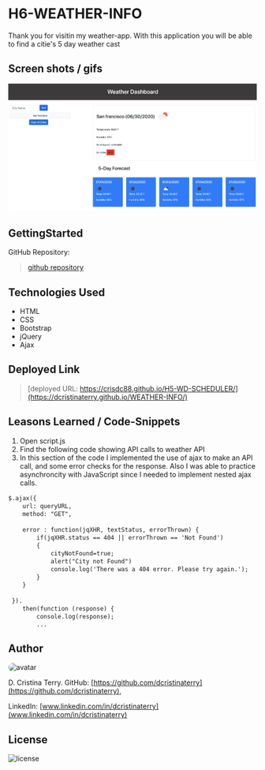 # H6-WEATHER-INFO

Thank you for visitin my weather-app.  With this application you will be able to find a citie's 5 day weather cast


## Screen shots / gifs

![weatherApp](./Assets/ScreenS1.png)

## GettingStarted

GitHub Repository:

>[github repository](https://github.com/crisdc88/H6-WEATHER-INFO)

## Technologies Used

* HTML
* CSS
* Bootstrap
* jQuery
* Ajax

## Deployed Link

>[deployed URL: https://crisdc88.github.io/H5-WD-SCHEDULER/](https://dcristinaterry.github.io/WEATHER-INFO/)

## Leasons Learned / Code-Snippets

1. Open script.js
2. Find the following code showing API calls to weather API
3. In this section of the code I implemented the use of ajax to make an API call, and some error checks for the response.  Also I was able to practice asynchroncity with JavaScript since I needed to implement nested ajax calls.

```
$.ajax({
    url: queryURL,
    method: "GET",

    error : function(jqXHR, textStatus, errorThrown) { 
        if(jqXHR.status == 404 || errorThrown == 'Not Found') 
        { 
            cityNotFound=true;
            alert("City not Found")
            console.log('There was a 404 error. Please try again.'); 
        }
    }

 }).
    then(function (response) {
        console.log(response);
        ...

```

## Author
<img src="https://avatars.githubusercontent.com/u/61372364?" alt="avatar" style="border-radius:20px" width="30"/>

D. Cristina Terry.
GitHub: [https://github.com/dcristinaterry](https://github.com/dcristinaterry),

LinkedIn: [www.linkedin.com/in/dcristinaterry](www.linkedin.com/in/dcristinaterry)

## License

![license](https://img.shields.io/badge/license-MIT-green)
